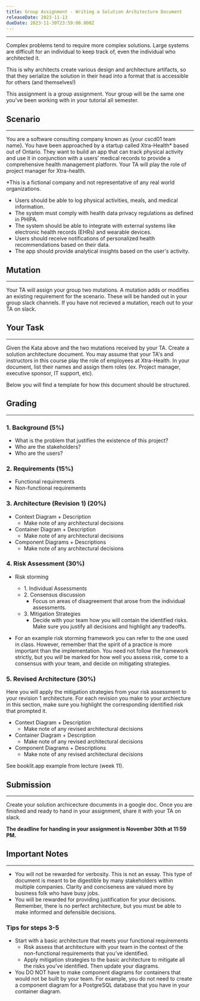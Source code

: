 ```yaml
---
title: Group Assignment - Writing a Solution Architecture Document
releaseDate: 2023-11-13
dueDate: 2023-11-30T23:59:00.000Z
---
```


---

Complex problems tend to require more complex solutions. Large systems are difficult for an individual to keep track of, even the individual who architected it.

This is why architects create various design and architecture artifacts, so that they serialize the solution in their head into a format that is accessible for others (and themselves!)

This assignment is a group assignment. Your group will be the same one you've been working with in your tutorial all semester.

## Scenario

---

You are a software consulting company known as {your cscd01 team name}. You have been approached by a startup called Xtra-Health\* based out of Ontario. They want to build an app that can track physical activity and use it in conjunction with a users’ medical records to provide a comprehensive health management platform. Your TA will play the role of project manager for Xtra-health.

\*This is a fictional company and not representative of any real world organizations.

- Users should be able to log physical activities, meals, and medical information.
- The system must comply with health data privacy regulations as defined in PHIPA.
- The system should be able to integrate with external systems like electronic health records (EHRs) and wearable devices.
- Users should receive notifications of personalized health recommendations based on their data.
- The app should provide analytical insights based on the user's activity.

## Mutation

---

Your TA will assign your group two mutations. A mutation adds or modifies an existing requirement for the scenario. These will be handed out in your group slack channels. If you have not recieved a mutation, reach out to your TA on slack.

## Your Task

---

Given the Kata above and the two mutations received by your TA. Create a solution architecture document. You may assume that your TA's and instructors in this course play the role of employees at Xtra-Health. In your document, list their names and assign them roles (ex. Project manager, executive sponsor, IT support, etc).

Below you will find a template for how this document should be structured.

## Grading

---

### 1. **Background (5%)**

- What is the problem that justifies the existence of this project?
- Who are the stakeholders?
- Who are the users?

### 2. **Requirements (15%)**

- Functional requirements
- Non-functional requirements

### 3. **Architecture (Revision 1) (20%)**

- Context Diagram + Description
  - Make note of any architectural decisions
- Container Diagram + Description
  - Make note of any architectural decisions
- Component Diagrams + Descriptions
  - Make note of any architectural decisions

### 4. **Risk Assessment (30%)**

- Risk storming

  - 1\. Individual Assessments
  - 2\. Consensus discussion
    - Focus on areas of disagreement that arose from the individual assessments.
  - 3\. Mitigation Strategies
    - Decide with your team how you will contain the identified risks. Make sure you justify all decisions and highlight any tradeoffs.

- For an example risk storming framework you can refer to the one used in class. However, remember that the spirit of a practice is more important than the implementation. You need not follow the framework strictly, but you _will_ be marked for how well you assess risk, come to a consensus with your team, and decide on mitigating strategies.

### 5. **Revised Architecture (30%)**

Here you will apply the mitigation strategies from your risk assessment to your revision 1 architecture. For each revision you make to your archiecture in this section, make sure you highlight the corresponding identified risk that prompted it.

- Context Diagram + Description
  - Make note of any revised architectural decisions
- Container Diagram + Description
  - Make note of any revised architectural decisions
- Component Diagrams + Descriptions
  - Make note of any revised architectural decisions

See booklit.app example from lecture (week 11).

## Submission

---

Create your solution archicecture documents in a google doc. Once you are finished and ready to hand in your assignment, share it with your TA on slack.

**The deadline for handing in your assignment is November 30th at 11:59 PM.**

## Important Notes

---

- You will not be rewarded for verbosity. This is not an essay. This type of document is meant to be digestible by many stakeholders within multiple companies. Clarity and conciseness are valued more by business folk who have busy jobs.
- You will be rewarded for providing justification for your decisions. Remember, there is no perfect architecture, but you must be able to make informed and defensible decisions.

### Tips for steps 3-5

- Start with a basic architecture that meets your functional requirements
  - Risk assess that architecture with your team in the context of the non-functional requirements that you’ve identified.
  - Apply mitigation strategies to the basic architecture to mitigate all the risks you’ve identified. Then update your diagrams.
- You DO NOT have to make component diagrams for containers that would not be built by your team. For example, you do not need to create a component diagram for a PostgreSQL database that you have in your container diagram.
